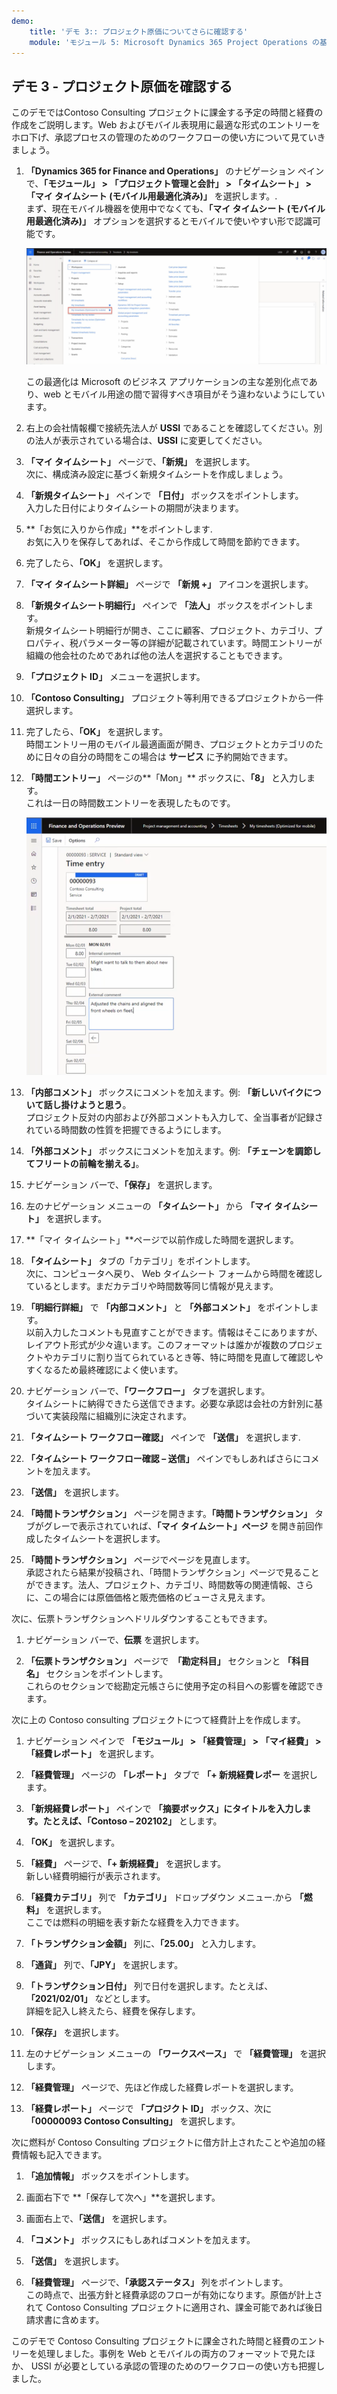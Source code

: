 ```yaml
---
demo:
    title: 'デモ 3:: プロジェクト原価についてさらに確認する'
    module: 'モジュール 5: Microsoft Dynamics 365 Project Operations の基礎を学ぶ'
---
```


## デモ 3 - プロジェクト原価を確認する

このデモではContoso Consulting プロジェクトに課金する予定の時間と経費の作成をご説明します。Web およびモバイル表現用に最適な形式のエントリーをホロ下げ、承認プロセスの管理のためのワークフローの使い方について見ていきましょう。

1. **「Dynamics 365 for Finance and Operations」** のナビゲーション ペインで、**「モジュール」 > 「プロジェクト管理と会計」 > 「タイムシート」 > 「マイ タイムシート (モバイル用最適化済み)」** を選択します。.  
    まず、現在モバイル機器を使用中でなくても、**「マイ タイムシート (モバイル用最適化済み)」** オプションを選択するとモバイルで使いやすい形で認識可能です。

    ![マイ タイムシート (モバイル用最適化済み) が強調表示されているプロジェクト管理と会計メニューのスクリーンショット。](./media/projops_costs_1_select_my_timesheets.png)  

    この最適化は Microsoft のビジネス アプリケーションの主な差別化点であり、web とモバイル用途の間で習得すべき項目がそう違わないようにしています。

1. 右上の会社情報欄で接続先法人が **USSI** であることを確認してください。別の法人が表示されている場合は、**USSI** に変更してください。

1. **「マイ タイムシート」** ページで、**「新規」** を選択します。  
    次に、構成済み設定に基づく新規タイムシートを作成しましょう。

1. **「新規タイムシート」** ペインで **「日付」** ボックスをポイントします。  
    入力した日付によりタイムシートの期間が決まります。

1. **「お気に入りから作成」**をポイントします.  
    お気に入りを保存してあれば、そこから作成して時間を節約できます。

1. 完了したら、**「OK」** を選択します。

1. **「マイ タイムシート詳細」** ページで **「新規 +」** アイコンを選択します。

1. **「新規タイムシート明細行」** ペインで **「法人」** ボックスをポイントします。  
    新規タイムシート明細行が開き、ここに顧客、プロジェクト、カテゴリ、プロパティ、税パラメーター等の詳細が記載されています。時間エントリーが組織の他会社のためであれば他の法人を選択することもできます。

1. **「プロジェクト ID」** メニューを選択します。

1. **「Contoso Consulting」** プロジェクト等利用できるプロジェクトから一件選択します。

1. 完了したら、**「OK」** を選択します。  
    時間エントリー用のモバイル最適画面が開き、プロジェクトとカテゴリのために日々の自分の時間をこの場合は **サービス** に予約開始できます。

1. **「時間エントリー」** ページの**「Mon」** ボックスに、**「8」** と入力します。  
    これは一日の時間数エントリーを表現したものです。

    ![「時間エントリー」ページのスクリーンショット。](./media/projops_costs_2_mon_box.png)

1. **「内部コメント」** ボックスにコメントを加えます。例: **「新しいバイクについて話し掛けようと思う**。  
    プロジェクト反対の内部および外部コメントも入力して、全当事者が記録されている時間数の性質を把握できるようにします。

1. **「外部コメント」** ボックスにコメントを加えます。例: **「チェーンを調節してフリートの前輪を揃える」**。

1. ナビゲーション バーで、**「保存」** を選択します。

1. 左のナビゲーション メニューの **「タイムシート」** から **「マイ タイムシート」** を選択します。

1. **「マイ タイムシート」**ページで以前作成した時間を選択します。

1. **「タイムシート」** タブの「カテゴリ」をポイントします。  
    次に、コンピュータへ戻り、 Web タイムシート フォームから時間を確認しているとします。まだカテゴリや時間数等同じ情報が見えます。

1. **「明細行詳細」** で **「内部コメント」** と **「外部コメント」** をポイントします。  
    以前入力したコメントも見直すことができます。情報はそこにありますが、レイアウト形式が少々違います。このフォーマットは誰かが複数のプロジェクトやカテゴリに割り当てられているとき等、特に時間を見直して確認しやすくなるため最終確認によく使います。

1. ナビゲーション バーで、**「ワークフロー」** タブを選択します。  
    タイムシートに納得できたら送信できます。必要な承認は会社の方針別に基づいて実装段階に組織別に決定されます。

1. **「タイムシート ワークフロー確認」** ペインで **「送信」** を選択します.

1. **「タイムシート ワークフロー確認 – 送信」** ペインでもしあればさらにコメントを加えます。

1. **「送信」** を選択します。

1. **「時間トランザクション」** ページを開きます。**「時間トランザクション」** タブがグレーで表示されていれば、**「マイ タイムシート」ページ** を開き前回作成したタイムシートを選択します。

1. **「時間トランザクション」** ページでページを見直します。  
    承認されたら結果が投稿され、「時間トランザクション」ページで見ることができます。法人、プロジェクト、カテゴリ、時間数等の関連情報、さらに、この場合には原価価格と販売価格のビューさえ見えます。  

次に、伝票トランザクションへドリルダウンすることもできます。

1. ナビゲーション バーで、**伝票** を選択します。

1. **「伝票トランザクション」** ページで　**「勘定科目」** セクションと **「科目名」** セクションをポイントします。  
    これらのセクションで総勘定元帳さらに使用予定の科目への影響を確認できます。  

次に上の Contoso consulting プロジェクトにつて経費計上を作成します。

1. ナビゲーション ペインで **「モジュール」 > 「経費管理」 > 「マイ経費」 > 「経費レポート」** を選択します。

1. **「経費管理」** ページの **「レポート」** タブで **「+ 新規経費レポー** を選択します。

1. **「新規経費レポート」** ペインで **「摘要ボックス」**にタイトルを入力します。たとえば、**「Contoso – 202102」** とします。

1. **「OK」** を選択します。

1. **「経費」** ページで、**「+ 新規経費」** を選択します。  
新しい経費明細行が表示されます。

1. **「経費カテゴリ」** 列で **「カテゴリ」** ドロップダウン メニュー.から **「燃料」** を選択します。  
ここでは燃料の明細を表す新たな経費を入力できます。

1. **「トランザクション金額」** 列に、**「25.00」** と入力します。

1. **「通貨」** 列で、**「JPY」** を選択します。

1. **「トランザクション日付」** 列で日付を選択します。たとえば、**「2021/02/01」** などとします。  
    詳細を記入し終えたら、経費を保存します。

1. **「保存」** を選択します。

1. 左のナビゲーション メニューの **「ワークスペース」** で **「経費管理」** を選択します。

1. **「経費管理」** ページで、先ほど作成した経費レポートを選択します。

1. **「経費レポート」** ページで **「プロジクト ID」** ボックス、次に **「00000093 Contoso Consulting」** を選択します。  

次に燃料が Contoso Consulting プロジェクトに借方計上されたことや追加の経費情報も記入できます。

1. **「追加情報」** ボックスをポイントします。

1. 画面右下で **「保存して次へ」**を選択します。

1. 画面右上で、**「送信」** を選択します。

1. **「コメント」** ボックスにもしあればコメントを加えます。

1. **「送信」** を選択します。

1. **「経費管理」** ページで、**「承認ステータス」** 列をポイントします。  
    この時点で、出張方針と経費承認のフローが有効になります。原価が計上されて Contoso Consulting プロジェクトに適用され、課金可能であれば後日請求書に含めます。

このデモで Contoso Consulting プロジェクトに課金された時間と経費のエントリーを処理しました。事例を Web とモバイルの両方のフォーマットで見たほか、 USSI が必要としている承認の管理のためのワークフローの使い方も把握しました。
